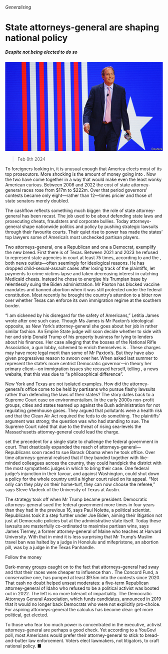 ###### Generalising

# State attorneys-general are shaping national policy 

##### Despite not being elected to do so 

![image](images/20240210_USP002.jpg) 

> Feb 8th 2024 

To foreigners looking in, it is unusual enough that America elects most of its top prosecutors. More shocking is the amount of money going into . Now the two have come together in a way that would make even the least wonky American curious. Between 2008 and 2022 the cost of state attorney-general races rose from $17m to $222m. Over that period governors’ contests became only eight—rather than 12—times pricier and those of state senators merely doubled. 

The cashflow reflects something much bigger: the role of state attorney-general has been recast. The job used to be about defending state laws and prosecuting cheats, fraudsters and corporate bullies. Today attorneys-general shape nationwide politics and policy by pushing strategic lawsuits through their favourite courts. Their quiet rise to power has made the states’ top lawyers some of America’s most unchecked partisan players.

Two attorneys-general, one a Republican and one a Democrat, exemplify the new breed. First there is  of Texas. Between 2021 and 2023 he refused to represent state agencies in court at least 75 times, according to  and the , both news outlets—often seemingly for ideological reasons. He has dropped child-sexual-assault cases after losing track of the plaintiffs, let payments to crime victims lapse and taken decreasing interest in catching Medicaid cheats. Instead he chose to energise his Trumpian base by relentlessly suing the Biden administration. Mr Paxton has blocked vaccine mandates and banned abortion when it was still protected under the federal constitution. Most recently he brought the country’s attention to a bitter row over whether Texas can enforce its own immigration regime at the southern border.

“I am sickened by his disregard for the safety of Americans,” Letitia James wrote after one such case. Though Ms James is Mr Paxton’s ideological opposite, as New York’s attorney-general she goes about her job in rather similar fashion. An Empire State judge will soon decide whether to side with her and strip Donald Trump of his property business for lying to lenders about his finances. Her case alleging that the bosses of the National Rifle Association, a gun lobby, schemed to enrich themselves is . These charges may have more legal merit than some of Mr Paxton’s. But they have also given progressives reason to swoon over her. When asked last summer to represent the state’s more centrist Democratic governor—in theory her primary client—on immigration issues she recused herself, telling , a news website, that this was due to “a philosophical difference”.

New York and Texas are not isolated examples. How did the attorney-general’s office come to be held by partisans who pursue flashy lawsuits rather than defending the laws of their states? The story dates back to a Supreme Court case on environmentalism. In the early 2000s non-profit groups, cities and states teamed up against the Bush administration for not regulating greenhouse gases. They argued that pollutants were a health risk and that the Clean Air Act required the feds to do something. The plaintiffs’ argument was strong; the question was who had standing to sue. The Supreme Court ruled that due to the threat of rising sea-levels the Massachusetts attorney-general could lead the charge.

 set the precedent for a single state to challenge the federal government in court. That drastically expanded the reach of attorneys-general—Republicans soon raced to sue Barack Obama when he took office. Over time attorneys-general realised that if they banded together with like-minded colleagues across the country, they could handpick the district with the most sympathetic judges in which to bring their case. One federal judge’s injunction in their favour, and against Washington, could shut down a policy for the whole country until a higher court ruled on its appeal. “Not only can they play on their home-turf, they can now choose the referee,” says Steve Vladeck of the University of Texas at Austin.

The strategy took off when Mr Trump became president. Democratic attorneys-general sued the federal government more times in four years than they had in the previous 16, says Paul Nolette, a political scientist. Republicans took it a step further under Joe Biden, aiming their litigation not just at Democratic policies but at the administrative state itself. Today these lawsuits are masterfully co-ordinated to maximise partisan wins, says James Tierney, a former attorney-general of Maine who teaches at Harvard University. With that in mind it is less surprising that Mr Trump’s Muslim travel ban was halted by a judge in Honolulu and mifepristone, an abortion pill, was  by a judge in the Texas Panhandle.

Follow the money

 Dark-money groups caught on to the fact that attorneys-general had sway and that their races were cheaper to influence than . The Concord Fund, a conservative one, has pumped at least $9.5m into the contests since 2020. That cash no doubt helped unseat moderates: a five-term Republican attorney-general of Idaho who refused to be a political activist was booted out in 2022. The left is no more tolerant of impartiality. The Democratic Attorneys General Association, which funds candidates, announced in 2019 that it would no longer back Democrats who were not explicitly pro-choice. For aspiring attorneys-general the calculus has become clear: get more political, get elected.

To those who fear too much power is concentrated in the executive, activist attorneys-general are perhaps a good check. Yet according to a YouGov/ poll, most Americans would prefer their attorney-general to stick to bread-and-butter law enforcement. Voters elect lawmakers, not litigators, to craft national policy. ■


